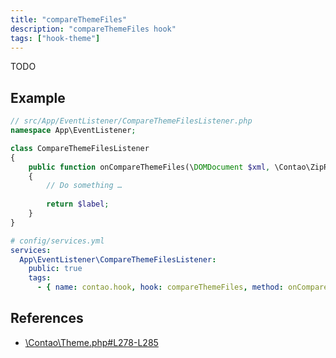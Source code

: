 ```yaml
---
title: "compareThemeFiles"
description: "compareThemeFiles hook"
tags: ["hook-theme"]
---
```


TODO

## Example

```php
// src/App/EventListener/CompareThemeFilesListener.php
namespace App\EventListener;

class CompareThemeFilesListener
{
    public function onCompareThemeFiles(\DOMDocument $xml, \Contao\ZipReader $zip): string
    {
        // Do something …
        
        return $label;
    }
}
```

```yml
# config/services.yml
services:
  App\EventListener\CompareThemeFilesListener:
    public: true
    tags:
      - { name: contao.hook, hook: compareThemeFiles, method: onCompareThemeFiles }
```

## References

* [\Contao\Theme.php#L278-L285](https://github.com/contao/contao/blob/4.7.6/core-bundle/src/Resources/contao/classes/Theme.php#L278-L285)
